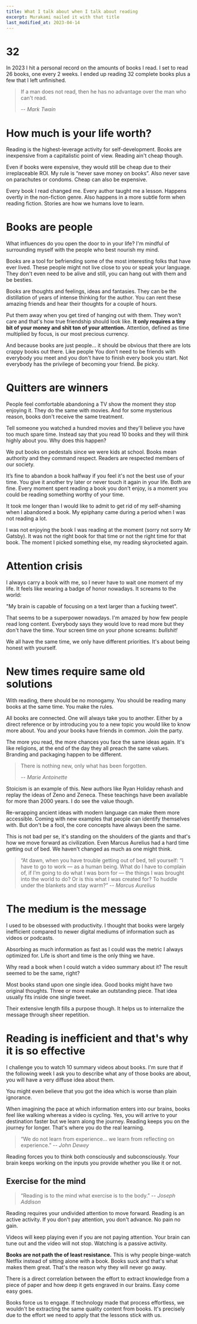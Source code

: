 ```yaml
---
title: What I talk about when I talk about reading
excerpt: Murakami nailed it with that title
last_modified_at: 2023-04-14
---
```


# 32

In 2023 I hit a personal record on the amounts of books I read. I set to read 26 books, 
one every 2 weeks. I ended up reading 32 complete books plus a few that I left unfinished.

> If a man does not read, then he has no advantage over the man who can't read.
>
> -- <cite>Mark Twain</cite>

# How much is your life worth?

Reading is the highest-leverage activity for self-development. Books are inexpensive from a capitalistic point of view. Reading ain't cheap though.

Even if books were expensive, they would still be cheap due to their irreplaceable ROI. My rule is “never save money on books”. Also never save on parachutes or condoms. Cheap can also be expensive.

Every book I read changed me. Every author taught me a lesson. Happens overtly in the non-fiction genre. Also happens in a more subtle form when reading fiction. Stories are how we humans love to learn.

# Books are people
What influences do you open the door to in your life? I'm mindful of surrounding myself with the people who best nourish my mind.

Books are a tool for befriending some of the most interesting folks that have ever lived.
These people might not live close to you or speak your language.
They don't even need to be alive and still, you can hang out with them and be besties.


Books are thoughts and feelings, ideas and fantasies.
They can be the distillation of years of intense thinking for the author.
You can rent these amazing friends and hear their thoughts for a couple of hours.

Put them away when you get tired of hanging out with them. They won't care and that's how true friendship should look like.
**It only requires a tiny bit of your money and shit ton of your attention.** Attention, defined as time multiplied by focus, is our most precious currency.

And because books are just people... it should be obvious that there are lots crappy books out there. Like people
You don’t need to be friends with everybody you meet and you don't have to finish every book you start.
Not everybody has the privilege of becoming your friend. Be picky.

# Quitters are winners

People feel comfortable abandoning a TV show the moment they stop enjoying it.
They do the same with movies. And for some mysterious reason, books don't receive the same treatment.

Tell someone you watched a hundred movies and they'll believe you have too much spare time.
Instead say that you read 10 books and they will think highly about you. Why does this happen?

We put books on pedestals since we were kids at school. Books mean authority and they command respect.
Readers are respected members of our society.

It’s fine to abandon a book halfway if you feel it's not the best use of your time.
You give it another try later or never touch it again in your life. Both are fine.
Every moment spent reading a book you don't enjoy, is a moment you could be reading something worthy of your time.

It took me longer than I would like to admit to get rid of my self-shaming when I abandoned a book.
My epiphany came during a period when I was not reading a lot. 

I was not enjoying the book I was reading at the moment (sorry not sorry Mr Gatsby). It was not the right book for that time or not the right time for that book.
The moment I picked something else, my reading skyrocketed again.

# Attention crisis

I always carry a book with me, so I never have to wait one moment of my life.
It feels like wearing a badge of honor nowadays. It screams to the world:

"My brain is capable of focusing on a text larger than a fucking tweet".

That seems to be a superpower nowadays. I'm amazed by how few people read long content.
Everybody says they would love to read more but they don't have the time. Your screen time on your phone screams: _bullshit!_

We all have the same time, we only have different priorities. It's about being honest with yourself.

# New times require same old solutions
With reading, there should be no monogamy. You should be reading many books at the same time. You make the rules.

All books are connected. One will always take you to another.
Either by a direct reference or by introducing you to a new topic you would like to know more about.
You and your books have friends in common. Join the party.

The more you read, the more chances you face the same ideas again. It's like religions, at the end
of the day they all preach the same values. Branding and packaging happen to be different.

> There is nothing new, only what has been forgotten.
>
> -- <cite>Marie Antoinette </cite>

Stoicism is an example of this. New authors like Ryan Holiday rehash and replay the ideas of Zeno and Zeneca.
These teachings have been available for more than 2000 years. I do see the value though.

Re-wrapping ancient ideas with modern language can make them more accessible. Coming with new examples that people can identify themselves with.
But don't be a fool, the core concepts have always been the same.

This is not bad per se, it's standing on the shoulders of the giants and that's how we move forward as civilization.
Even Marcus Aurelius had a hard time getting out of bed. We haven't changed as much as one might think.

> “At dawn, when you have trouble getting out of bed, tell yourself: “I have to go to work — as a human being. What do I have to complain of, if I’m going to do what I was born for — the things I was brought into the world to do? Or is this what I was created for? To huddle under the blankets and stay warm?”
> -- <cite>Marcus Aurelius</cite>

# The medium is the message 

I used to be obsessed with productivity. I thought that books were largely inefficient compared to newer  digital mediums of information such as videos or podcasts.

Absorbing as much information as fast as I could was the metric I always optimized for.
Life is short and time is the only thing we have.

Why read a book when I could watch a video summary about it? The result seemed to be the same, right?

Most books stand upon one single idea. Good books might have two original thoughts. Three or more make an outstanding piece.
That idea usually fits inside one single tweet.

Their extensive length fills a purpose though. It helps us to internalize the message through sheer repetition.

# Reading is inefficient and that's why it is so effective

I challenge you to watch 10 summary videos about books.
I'm sure that if the following week I ask you to describe what any of
those books are about, you will have a very diffuse idea about them.

You might even believe that you got the idea which is worse than plain ignorance.

When imagining the pace at which information enters into our brains, books feel like walking whereas a video is cycling. Yes, you will arrive to your destination faster but we learn along the journey. Reading keeps you on the journey for longer. That's where you do the real learning.

> “We do not learn from experience... we learn from reflecting on experience.”
> -- <cite>John Dewey</cite>
>

Reading forces you to think both consciously and subconsciously.
Your brain keeps working on the inputs you provide whether you like it or not.

## Exercise for the mind

> “Reading is to the mind what exercise is to the body.”
> -- <cite>Joseph Addison</cite>

Reading requires your undivided attention to move forward. Reading is an active activity.
If you don't pay attention, you don't advance. No pain no gain.

Videos will keep playing even if you are not paying attention. 
Your brain can tune out and the video will not stop. Watching is a passive activity.

**Books are not path the of least resistance.**
This is why people binge-watch Netflix instead of sitting alone with a book.
Books suck and that's what makes them great. That's the reason why they will never go away.

There is a direct correlation between the effort to extract knowledge from a piece of paper and how deep it gets engraved in our brains.
Easy come easy goes.

Books force us to engage. If technology made that process effortless,  we wouldn't be extracting the same quality content from books. 
It's precisely due to the effort we need to apply that the lessons stick with us.